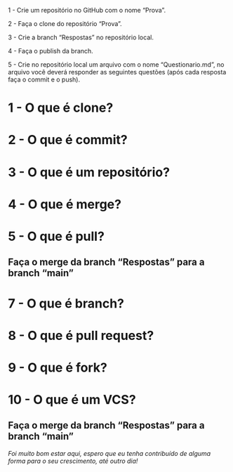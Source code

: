 1 - Crie um repositório no GitHub com o nome “Prova”.

2 - Faça o clone do repositório “Prova”.

3 - Crie a branch “Respostas” no repositório local.

4 - Faça o publish da branch.

5 - Crie no repositório local um arquivo com o nome “Questionario.md”, no arquivo você deverá responder as seguintes questões (após cada resposta faça o commit e o push).

# 1 - O que é clone?

# 2 - O que é commit?

# 3 - O que é um repositório?

# 4 - O que é merge?

# 5 - O que é pull?

## Faça o merge da branch “Respostas” para a branch “main”

# 7 - O que é branch?

# 8 - O que é pull request?

# 9 - O que é fork?

# 10 - O que é um VCS?

## Faça o merge da branch “Respostas” para a branch “main”






*Foi muito bom estar aqui, espero que eu tenha contribuído de alguma forma para o seu crescimento, até outro dia!*
